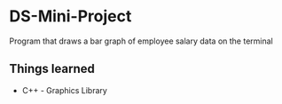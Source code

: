 # DS-Mini-Project
Program that draws a bar graph of employee salary data on the terminal
## Things learned
* C++ - Graphics Library

